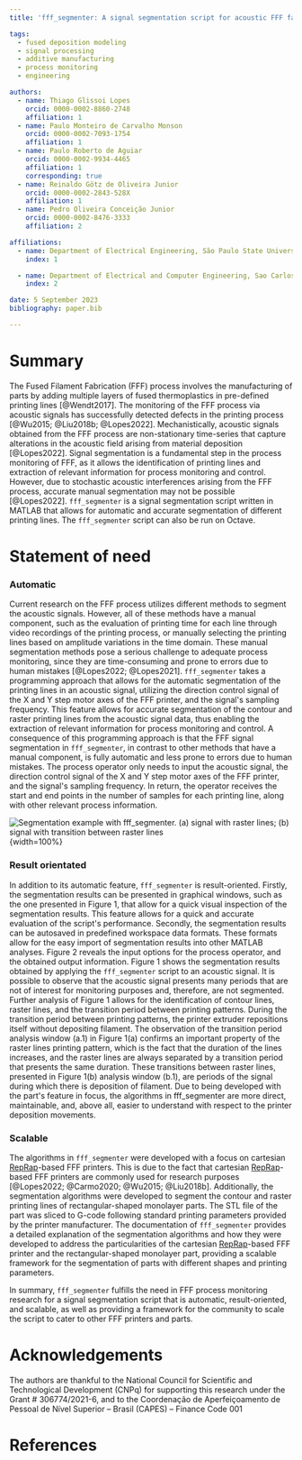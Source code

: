 ```yaml
---
title: 'fff_segmenter: A signal segmentation script for acoustic FFF fabrication data in MATLAB'

tags:
  - fused deposition modeling
  - signal processing
  - additive manufacturing
  - process monitoring
  - engineering

authors:
  - name: Thiago Glissoi Lopes
    orcid: 0000-0002-8860-2748
    affiliation: 1
  - name: Paulo Monteiro de Carvalho Monson
    orcid: 0000-0002-7093-1754
    affiliation: 1
  - name: Paulo Roberto de Aguiar
    orcid: 0000-0002-9934-4465
    affiliation: 1
    corresponding: true
  - name: Reinaldo Götz de Oliveira Junior
    orcid: 0000-0002-2843-528X
    affiliation: 1
  - name: Pedro Oliveira Conceição Junior 
    orcid: 0000-0002-8476-3333
    affiliation: 2

affiliations:
  - name: Department of Electrical Engineering, São Paulo State University, Brazil
    index: 1

  - name: Department of Electrical and Computer Engineering, Sao Carlos School of Engineering (EESC),University of Sao Paulo (USP), Sao Carlos 13566-590, Sao Paulo, Brazil
    index: 2

date: 5 September 2023 
bibliography: paper.bib 

---
```


# Summary
The Fused Filament Fabrication (FFF) process involves the manufacturing of parts by adding multiple layers of fused thermoplastics in pre-defined printing lines [@Wendt2017].
The monitoring of the FFF process via acoustic signals has successfully detected defects in the printing process [@Wu2015; @Liu2018b; @Lopes2022].
Mechanistically, acoustic signals obtained from the FFF process are non-stationary time-series that capture alterations in the acoustic field arising from material deposition [@Lopes2022].
Signal segmentation is a fundamental step in the process monitoring of FFF, as it allows the identification of printing lines and extraction of relevant information for process monitoring and control. However, due to stochastic acoustic interferences arising from the FFF process, accurate manual segmentation may not be possible [@Lopes2022].
`fff_segmenter` is a signal segmentation script written in MATLAB that allows for automatic and accurate segmentation of different printing lines. The `fff_segmenter` script can also be run on Octave.

# Statement of need

### Automatic

Current research on the FFF process utilizes different methods to segment the acoustic signals. However, all of these methods have a manual component, such as the evaluation of printing time for each line through video recordings of the printing process, or manually selecting the printing lines based on amplitude variations in the time domain. These manual segmentation methods pose a serious challenge to adequate process monitoring, since they are time-consuming and prone to errors due to human mistakes [@Lopes2022; @Lopes2021].
`fff_segmenter` takes a programming approach that allows for the automatic segmentation of the printing lines in an acoustic signal, utilizing the direction control signal of the X and Y step motor axes of the FFF printer, and the signal's sampling frequency. This feature allows for accurate segmentation of the contour and raster printing lines from the acoustic signal data, thus enabling the extraction of relevant information for process monitoring and control.
A consequence of this programming approach is that the FFF signal segmentation in `fff_segmenter`, in contrast to other methods that have a manual component, is fully automatic and less prone to errors due to human mistakes. The process operator only needs to input the acoustic signal, the direction control signal of the X and Y step motor axes of the FFF printer, and the signal's sampling frequency. In return, the operator receives the start and end points in the number of samples for each printing line, along with other relevant process information. 

![Segmentation example with `fff_segmenter`. (a) signal with raster lines; (b) signal with transition between raster lines](images/segmentationImage.png){width=100%}

### Result orientated

In addition to its automatic feature, `fff_segmenter` is result-oriented. Firstly, the segmentation results can be presented in graphical windows, such as the one presented in Figure 1, that allow for a quick visual inspection of the segmentation results. This feature allows for a quick and accurate evaluation of the script's performance. Secondly, the segmentation results can be autosaved in predefined workspace data formats. These formats allow for the easy import of segmentation results into other MATLAB analyses. Figure 2 reveals the input options for the process operator, and the obtained output information. 
Figure 1 shows the segmentation results obtained by applying the `fff_segmenter` script to an acoustic signal. It is possible to observe that the acoustic signal presents many periods that are not of interest for monitoring purposes and, therefore, are not segmented. Further analysis of Figure 1 allows for the identification of contour lines, raster lines, and the transition period between printing patterns. During the transition period between printing patterns, the printer extruder repositions itself without depositing filament. The observation of the transition period analysis window (a.1) in Figure 1(a) confirms an important property of the raster lines printing pattern, which is the fact that the duration of the lines increases, and the raster lines are always separated by a transition period that presents the same duration. These transitions between raster lines, presented in Figure 1(b) analysis window (b.1), are periods of the signal during which there is deposition of filament.
Due to being developed with the part's feature in focus, the algorithms in fff_segmenter are more direct, maintainable, and, above all, easier to understand with respect to the printer deposition movements.

### Scalable

The algorithms in `fff_segmenter` were developed with a focus on cartesian [RepRap](https://reprap.org/wiki/RepRap)-based FFF printers. This is due to the fact that cartesian [RepRap](https://reprap.org/wiki/RepRap)-based FFF printers are commonly used for research purposes [@Lopes2022; @Carmo2020; @Wu2015; @Liu2018b]. Additionally, the segmentation algorithms were developed to segment the contour and raster printing lines of rectangular-shaped monolayer parts. The STL file of the part was sliced to G-code following standard printing parameters provided by the printer manufacturer. The documentation of `fff_segmenter` provides a detailed explanation of the segmentation algorithms and how they were developed to address the particularities of the cartesian [RepRap](https://reprap.org/wiki/RepRap)-based FFF printer and the rectangular-shaped monolayer part, providing a scalable framework for the segmentation of parts with different shapes and printing parameters.

In summary, `fff_segmenter` fulfills the need in FFF process monitoring research for a signal segmentation script that is automatic, result-oriented, and scalable, as well as providing a framework for the community to scale the script to cater to other FFF printers and parts.

# Acknowledgements
The authors are thankful to the National Council for Scientific and Technological Development (CNPq) for supporting this research under the Grant # 306774/2021-6, and to the Coordenação de Aperfeiçoamento de Pessoal de Nível Superior – Brasil (CAPES) – Finance Code 001

# References